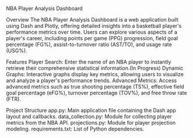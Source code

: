 NBA Player Analysis Dashboard

Overview
The NBA Player Analysis Dashboard is a web application built using Dash and Plotly, offering detailed insights into a basketball player's performance metrics over time. Users can explore various aspects of a player's career, including points per game (PPG) progression, field goal percentage (FG%), assist-to-turnover ratio (AST/TO), and usage rate (USG%).

Features
Player Search: Enter the name of an NBA player to instantly retrieve their comprehensive statistical information.(In Progress)
Dynamic Graphs: Interactive graphs display key metrics, allowing users to visualize and analyze a player's performance trends.
Advanced Metrics: Access advanced metrics such as true shooting percentage (TS%), effective field goal percentage (eFG%), turnover percentage (TOV%), and free throw rate (FTR).

Project Structure
app.py: Main application file containing the Dash app layout and callbacks.
data_collection.py: Module for collecting player metrics from the NBA API.
projections.py: Module for player projection modeling.
requirements.txt: List of Python dependencies.
